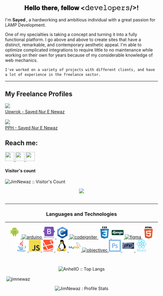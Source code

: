 <div align="center">
  <h2> 𝐇𝐞𝐥𝐥𝐨 𝐭𝐡𝐞𝐫𝐞, 𝐟𝐞𝐥𝐥𝐨𝐰 <𝚍𝚎𝚟𝚎𝚕𝚘𝚙𝚎𝚛𝚜/>! </h2>
</div>

<div>
  <p> 
    I'm <b> Sayed </b>, a hardworking and ambitious individual with a great passion for LAMP Development. 
  </p>  

  <p>
    One of my specialties is taking a concept and turning it into a fully functional platform. I go above and above to create sites that have a distinct, remarkable, and contemporary aesthetic appeal. I'm able to optimize complicated integrations to require little to no maintenance while working on their own for years because of my considerable knowledge of web mechanics.

    I've worked on a variety of projects with different clients, and have a lot of experience in the freelance sector.
  </p>

</div>

<hr>

<div>
  <h2>My Freelance Profiles </h2>

  <div>
     <img src="https://image.status.io/z6aeO6kAGsAG.png" width="100px"> <br>
     <a href="https://www.upwork.com/freelancers/~0145d52d72c6c3e698"> Upwrok - Sayed Nur E Newaz </a>
  </div>
  
    
  <div>
    <br>
    <img src="https://upload.wikimedia.org/wikipedia/commons/0/01/PeoplePerHour.com_2018_logo.png" width="200px"> 
    <br>    
    <a href="https://www.pngitem.com/pimgs/m/682-6825892_logo-people-per-hour-hd-png-download.png" width="200px"> PPH - Sayed Nur E Newaz </a>
  </div>  
</div>


<div>
  <h2>Reach me:</h2>
  
 <p>  

  <a href="https://www.linkedin.com/in/sayed-nur-e-newaz-77a40a1b8/">
    <img src="https://www.vectorlogo.zone/logos/linkedin/linkedin-icon.svg" alt="" height="30" width="30">
  </a>  
  
  <a href="mailto:ximnewaz@gmail.com">
    <img src="https://user-images.githubusercontent.com/64092765/178427267-133abe7d-d825-4569-adab-3a4816fdcd99.png" alt="" height="30" width="30">
  </a>

  <a href="sayednewaz.me">
    <img src="https://cdn-icons-png.flaticon.com/512/726/726107.png?w=360" alt="" height="30" width="30">
  </a>

</p>

</div>


<h4>Visitor's count</h4>

<p><img src="https://profile-counter.glitch.me/{JimNewaz}/count.svg" alt="JimNewaz :: Visitor's Count" /></p>


<div align="center">
  <img  src="https://camo.githubusercontent.com/62da68eb62b1e5f175f7d1f0191dd89a653d7908feb22d37d4a0ab07365d6791/68747470733a2f2f6d656469612e67697068792e636f6d2f6d656469612f4d3967624264396e6244724f5475314d71782f67697068792e676966" width="200"/>
</div>



  
  
<br>
<hr>



<h3 align="center">Languages and Technologies</h3>
<hr>
<p align="center">
    <a href="https://developer.android.com" target="_blank"> <img
            src="https://raw.githubusercontent.com/devicons/devicon/master/icons/android/android-original-wordmark.svg"
            alt="android" width="40" height="40" /> </a> <a href="https://www.arduino.cc/" target="_blank"> <img
            src="https://cdn.worldvectorlogo.com/logos/arduino-1.svg" alt="arduino" width="40" height="40" /> </a> <a
        href="https://getbootstrap.com" target="_blank"> <img
            src="https://raw.githubusercontent.com/devicons/devicon/master/icons/bootstrap/bootstrap-plain-wordmark.svg"
            alt="bootstrap" width="40" height="40" /> </a> <a href="https://www.cprogramming.com/" target="_blank"> <img
            src="https://raw.githubusercontent.com/devicons/devicon/master/icons/c/c-original.svg" alt="c" width="40"
            height="40" /> </a> <a href="https://codeigniter.com" target="_blank"> <img
            src="https://cdn.worldvectorlogo.com/logos/codeigniter.svg" alt="codeigniter" width="40" height="40" /> </a>
    <a href="https://www.w3schools.com/css/" target="_blank"> <img
            src="https://raw.githubusercontent.com/devicons/devicon/master/icons/css3/css3-original-wordmark.svg"
            alt="css3" width="40" height="40" /> </a> <a href="https://www.djangoproject.com/" target="_blank"> <img
            src="https://raw.githubusercontent.com/devicons/devicon/master/icons/django/django-original.svg"
            alt="django" width="40" height="40" /> </a> <a href="https://www.figma.com/" target="_blank"> <img
            src="https://www.vectorlogo.zone/logos/figma/figma-icon.svg" alt="figma" width="40" height="40" /> </a> <a
        href="https://www.w3.org/html/" target="_blank"> <img
            src="https://raw.githubusercontent.com/devicons/devicon/master/icons/html5/html5-original-wordmark.svg"
            alt="html5" width="40" height="40" /> </a> <a href="https://www.java.com" target="_blank"> <img
            src="https://raw.githubusercontent.com/devicons/devicon/master/icons/java/java-original.svg" alt="java"
            width="40" height="40" /> </a> <a href="https://developer.mozilla.org/en-US/docs/Web/JavaScript"
        target="_blank"> <img
            src="https://raw.githubusercontent.com/devicons/devicon/master/icons/javascript/javascript-original.svg"
            alt="javascript" width="40" height="40" /> </a> <a href="https://laravel.com/" target="_blank"> <img
            src="https://raw.githubusercontent.com/devicons/devicon/master/icons/laravel/laravel-plain-wordmark.svg"
            alt="laravel" width="40" height="40" /> </a> <a href="https://www.linux.org/" target="_blank"> <img
            src="https://raw.githubusercontent.com/devicons/devicon/master/icons/linux/linux-original.svg" alt="linux"
            width="40" height="40" /> </a> <a href="https://www.mysql.com/" target="_blank"> <img
            src="https://raw.githubusercontent.com/devicons/devicon/master/icons/mysql/mysql-original-wordmark.svg"
            alt="mysql" width="40" height="40" /> </a> <a
        href="https://developer.apple.com/library/archive/documentation/Cocoa/Conceptual/ProgrammingWithObjectiveC/Introduction/Introduction.html"
        target="_blank"> <img src="https://www.vectorlogo.zone/logos/apple_objectivec/apple_objectivec-icon.svg"
            alt="objectivec" width="40" height="40" /> </a> <a href="https://www.photoshop.com/en" target="_blank"> <img
            src="https://raw.githubusercontent.com/devicons/devicon/master/icons/photoshop/photoshop-line.svg"
            alt="photoshop" width="40" height="40" /> </a> <a href="https://www.php.net" target="_blank"> <img
            src="https://raw.githubusercontent.com/devicons/devicon/master/icons/php/php-original.svg" alt="php"
            width="40" height="40" /> </a> <a href="https://reactjs.org/" target="_blank"> <img
            src="https://raw.githubusercontent.com/devicons/devicon/master/icons/react/react-original-wordmark.svg"
            alt="react" width="40" height="40" /> </a>
</p>


<br>

<p align="center"><img src="https://github-readme-stats.vercel.app/api/top-langs/?username=JimNewaz_count=10&theme=tokyonight&layout=compact" alt="AnhellO :: Top Langs" /></p>


<p>&nbsp;<img align="center" src="https://github-readme-stats.vercel.app/api?username=jimnewaz&show_icons=true&locale=en" alt="jimnewaz" /></p>




<p align="center"><img src="https://github-readme-stats.vercel.app/api/top-langs?username=jimnewaz&show_icons=true&locale=en&layout=compact" alt="JimNewaz : Profile Stats" /></p>